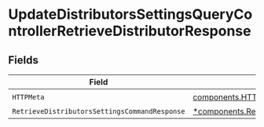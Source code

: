 # UpdateDistributorsSettingsQueryControllerRetrieveDistributorResponse


## Fields

| Field                                                                                                                             | Type                                                                                                                              | Required                                                                                                                          | Description                                                                                                                       |
| --------------------------------------------------------------------------------------------------------------------------------- | --------------------------------------------------------------------------------------------------------------------------------- | --------------------------------------------------------------------------------------------------------------------------------- | --------------------------------------------------------------------------------------------------------------------------------- |
| `HTTPMeta`                                                                                                                        | [components.HTTPMetadata](../../models/components/httpmetadata.md)                                                                | :heavy_check_mark:                                                                                                                | N/A                                                                                                                               |
| `RetrieveDistributorsSettingsCommandResponse`                                                                                     | [*components.RetrieveDistributorsSettingsCommandResponse](../../models/components/retrievedistributorssettingscommandresponse.md) | :heavy_minus_sign:                                                                                                                | N/A                                                                                                                               |